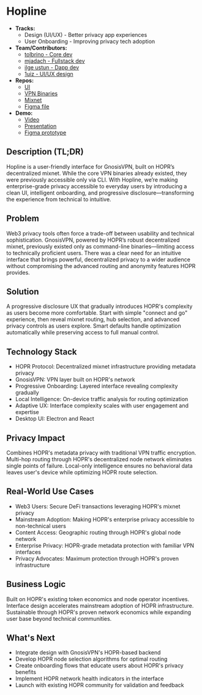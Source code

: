 # Hopline

- **Tracks:**
  -   Design (UI/UX) - Better privacy app experiences
  -   User Onboarding - Improving privacy tech adoption
- **Team/Contributors:**
  - [tolbrino - Core dev](https://github.com/tolbrino)
  - [mjadach - Fullstack dev](https://github.com/mjadach-iv)
  - [ilge ustun - Dapp dev](https://github.com/ilge-ustun)
  - [1uiz - UI/UX design](https://github.com/1uizeth)
- **Repos:** 
  - [UI](https://github.com/hoprnet/gnosis-vpn-ui-electron)
  - [VPN Binaries](https://github.com/gnosis/gnosis_vpn-client)
  - [Mixnet](https://github.com/hoprnet/hoprnet)
  - [Figma file](https://www.figma.com/design/k7EuEj4gBcojWkuez55FI3/Hopline?node-id=9-41&t=53m0hgs6fhaxaxKf-1)
- **Demo:**
  - [Video](https://drive.google.com/file/d/1-kIzaZIKjC5XRUXZL66TPbU7m-IPGygD/view?usp=sharing)
  - [Presentation](https://www.figma.com/slides/rfNRzGdbk2ScoSATIMuQ5J/Hopline?node-id=1-114&t=tHDDcplIcPmsXy3N-1)
  - [Figma prototype](https://www.figma.com/proto/k7EuEj4gBcojWkuez55FI3/Hopline?page-id=9%3A41&node-id=73-690&p=f&viewport=-387%2C279%2C0.39&t=6QfTzSARG7o0GAS5-1&scaling=scale-down&content-scaling=fixed&starting-point-node-id=69%3A413)

## Description (TL;DR)
Hopline is a user-friendly interface for GnosisVPN, built on HOPR’s decentralized mixnet. While the core VPN binaries already existed, they were previously accessible only via CLI. With Hopline, we’re making enterprise-grade privacy accessible to everyday users by introducing a clean UI, intelligent onboarding, and progressive disclosure—transforming the experience from technical to intuitive.

## Problem
Web3 privacy tools often force a trade-off between usability and technical sophistication. GnosisVPN, powered by HOPR’s robust decentralized mixnet, previously existed only as command-line binaries—limiting access to technically proficient users. There was a clear need for an intuitive interface that brings powerful, decentralized privacy to a wider audience without compromising the advanced routing and anonymity features HOPR provides.

## Solution
A progressive disclosure UX that gradually introduces HOPR's complexity as users become more comfortable. Start with simple "connect and go" experience, then reveal mixnet routing, hub selection, and advanced privacy controls as users explore. Smart defaults handle optimization automatically while preserving access to full manual control.

## Technology Stack
- HOPR Protocol: Decentralized mixnet infrastructure providing metadata privacy
- GnosisVPN: VPN layer built on HOPR's network
- Progressive Onboarding: Layered interface revealing complexity gradually
- Local Intelligence: On-device traffic analysis for routing optimization
- Adaptive UX: Interface complexity scales with user engagement and expertise
- Desktop UI: Electron and React

## Privacy Impact
Combines HOPR's metadata privacy with traditional VPN traffic encryption. Multi-hop routing through HOPR's decentralized node network eliminates single points of failure. Local-only intelligence ensures no behavioral data leaves user's device while optimizing HOPR route selection.

## Real-World Use Cases
- Web3 Users: Secure DeFi transactions leveraging HOPR's mixnet privacy
- Mainstream Adoption: Making HOPR's enterprise privacy accessible to non-technical users
- Content Access: Geographic routing through HOPR's global node network
- Enterprise Privacy: HOPR-grade metadata protection with familiar VPN interfaces
- Privacy Advocates: Maximum protection through HOPR's proven infrastructure

## Business Logic
Built on HOPR's existing token economics and node operator incentives. Interface design accelerates mainstream adoption of HOPR infrastructure. Sustainable through HOPR's proven network economics while expanding user base beyond technical communities.

## What's Next
- Integrate design with GnosisVPN's HOPR-based backend
- Develop HOPR node selection algorithms for optimal routing
- Create onboarding flows that educate users about HOPR's privacy benefits
- Implement HOPR network health indicators in the interface
- Launch with existing HOPR community for validation and feedback
